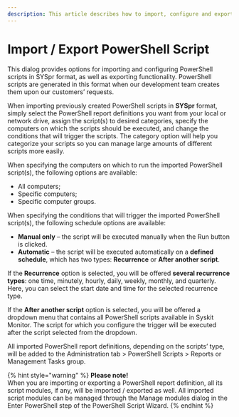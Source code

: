 ```yaml
---
description: This article describes how to import, configure and export PowerShell scripts for the successful reporting and management of your Windows environments.
---
```


# Import / Export PowerShell Script

This dialog provides options for importing and configuring PowerShell scripts in SYSpr format, as well as exporting functionality. PowerShell scripts are generated in this format when our development team creates them upon our customers’ requests.

When importing previously created PowerShell scripts in **SYSpr** format, simply select the PowerShell report definitions you want from your local or network drive, assign the script\(s\) to desired categories, specify the computers on which the scripts should be executed, and change the conditions that will trigger the scripts. The category option will help you categorize your scripts so you can manage large amounts of different scripts more easily.

When specifying the computers on which to run the imported PowerShell script\(s\), the following options are available:

* All computers;
* Specific computers;
* Specific computer groups.

When specifying the conditions that will trigger the imported PowerShell script\(s\), the following schedule options are available:

* **Manual only** – the script will be executed manually when the Run button is clicked.
* **Automatic** – the script will be executed automatically on a **defined schedule**, which has two types: **Recurrence** or **After another script**.

If the **Recurrence** option is selected, you will be offered **several recurrence types**: one time, minutely, hourly, daily, weekly, monthly, and quarterly. Here, you can select the start date and time for the selected recurrence type.

If the **After another script** option is selected, you will be offered a dropdown menu that contains all PowerShell scripts available in Syskit Monitor. The script for which you configure the trigger will be executed after the script selected from the dropdown.

All imported PowerShell report definitions, depending on the scripts’ type, will be added to the Administration tab &gt; PowerShell Scripts &gt; Reports or Management Tasks group.

{% hint style="warning" %}
**Please note!**  
When you are importing or exporting a PowerShell report definition, all its script modules, if any, will be imported / exported as well. All imported script modules can be managed through the Manage modules dialog in the Enter PowerShell step of the PowerShell Script Wizard.
{% endhint %}

